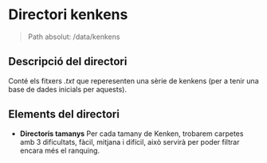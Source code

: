# Directori kenkens

> Path absolut: /data/kenkens

## Descripció del directori
Conté els fitxers *.txt* que reperesenten una sèrie de kenkens (per a tenir una base de dades inicials per aquests).

## Elements del directori

- **Directoris tamanys**
Per cada tamany de Kenken, trobarem carpetes amb 3 dificultats, fàcil, mitjana i difícil, això servirà per poder filtrar encara més el ranquing.